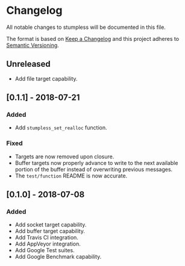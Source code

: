 # Changelog
All notable changes to stumpless will be documented in this file.

The format is based on [Keep a Changelog](https://keepachangelog.com/en/1.0.0/)
and this project adheres to [Semantic Versioning](https://semver.org/spec/v2.0.0.html).

## Unreleased
 - Add file target capability.

## [0.1.1] - 2018-07-21
### Added
 - Add `stumpless_set_realloc` function.

### Fixed
 - Targets are now removed upon closure.
 - Buffer targets now properly advance to write to the next available portion of
   the buffer instead of overwriting previous messages.
 - The `test/function` README is now accurate.

## [0.1.0] - 2018-07-08
### Added
 - Add socket target capability.
 - Add buffer target capability.
 - Add Travis CI integration.
 - Add AppVeyor integration.
 - Add Google Test suites.
 - Add Google Benchmark capability.
